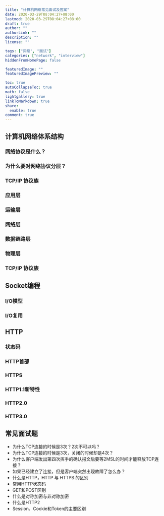 ```yaml
---
title: "计算机网络常见面试及答案"
date: 2020-03-29T08:04:27+08:00
lastmod: 2020-03-29T08:04:27+08:00
draft: true
author: ""
authorLink: ""
description: ""
license: ""

tags: ["网络", "面试"]
categories: ["network", "interview"]
hiddenFromHomePage: false

featuredImage: ""
featuredImagePreview: ""

toc: true
autoCollapseToc: true
math: false
lightgallery: true
linkToMarkdown: true
share:
  enable: true
comment: true
---
```


<!--more-->

## 计算机网络体系结构
### 网络协议是什么？
### 为什么要对网络协议分层？
### TCP/IP 协议族
### 应用层
### 运输层
### 网络层
### 数据链路层
### 物理层
### TCP/IP 协议族

## Socket编程
### I/O模型
### I/O复用

## HTTP
### 状态码
### HTTP首部
### HTTPS
### HTTP1.1新特性
### HTTP2.0
### HTTP3.0

## 常见面试题
- 为什么TCP连接的时候是3次？2次不可以吗？
- 为什么TCP连接的时候是3次，关闭的时候却是4次？
- 为什么客户端发出第四次挥手的确认报文后要等2MSL的时间才能释放TCP连接？
- 如果已经建立了连接，但是客户端突然出现故障了怎么办？
- 什么是HTTP，HTTP 与 HTTPS 的区别
- 常用HTTP状态码
- GET和POST区别
- 什么是对称加密与非对称加密
- 什么是HTTP2
- Session、Cookie和Token的主要区别